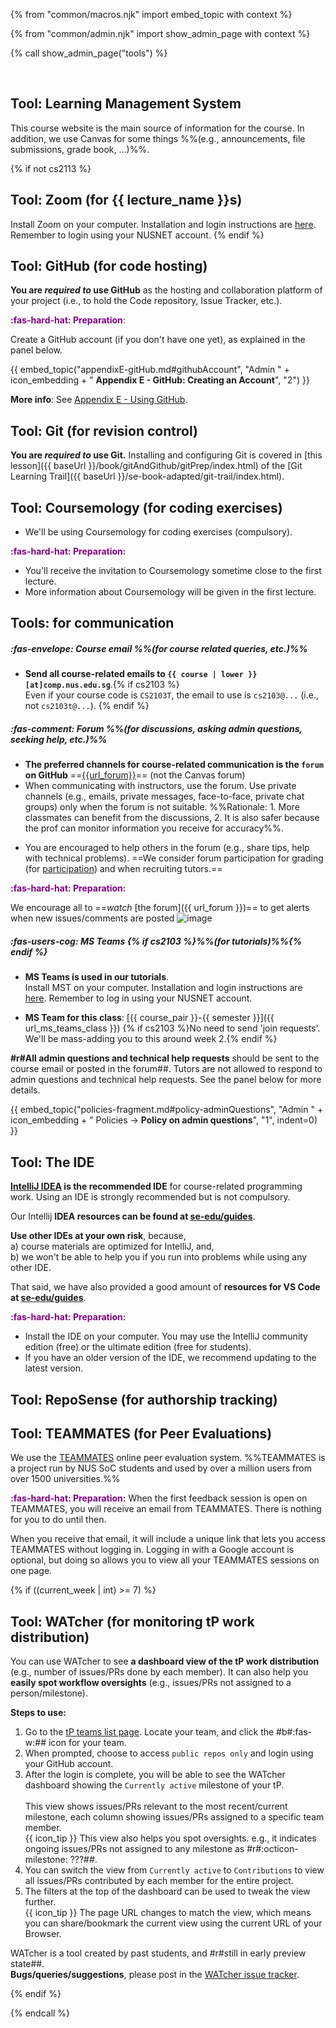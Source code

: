 {% from "common/macros.njk" import embed_topic with context %}

{% from "common/admin.njk" import show_admin_page with context %}

{% call show_admin_page("tools") %}
<div id="main">

<pic eager src="{{baseUrl}}/admin/images/toolsList.png" style="width: 700px"></pic><br>

## Tool: Learning Management System

This course website is the main source of information for the course. In addition, we use Canvas for some things %%(e.g., announcements, file submissions, grade book, ...)%%.

<!-- ----------------------------------------------------------------------------------------------------- -->
{% if not cs2113 %}
## Tool: Zoom (for {{ lecture_name }}s)

Install Zoom on your computer. Installation and login instructions are [here](https://wiki.nus.edu.sg/pages/viewpage.action?spaceKey=THES&title=Proctoring+with+Zoom). Remember to login using your NUSNET account.
{% endif %}
<!-- ----------------------------------------------------------------------------------------------------- -->
<div id="github">

## Tool: GitHub (for code hosting)

**You are _required to_ use GitHub** as the hosting and collaboration platform of your project (i.e., to hold the Code repository, Issue Tracker, etc.).

<box>

<span style="color:purple">**:fas-hard-hat: Preparation**:</span>

Create a GitHub account (if you don't have one yet), as explained in the panel below.

{{ embed_topic("appendixE-gitHub.md#githubAccount", "Admin " + icon_embedding + " **Appendix E - GitHub: Creating an Account**", "2") }}
</box>

**More info**: See [Appendix E - Using GitHub](appendixE-gitHub.html).

</div><!-- ----------------------------------------------------------------------------------------------------- -->
<div id="rcs">

## Tool: Git (for revision control)

**You are _required to_ use Git.** Installing and configuring Git is covered in [this lesson]({{ baseUrl }}/book/gitAndGithub/gitPrep/index.html) of the [Git Learning Trail]({{ baseUrl }}/se-book-adapted/git-trail/index.html).

</div><!-- ----------------------------------------------------------------------------------------------------- -->

<div tags="m--cs2113 m--tic2002" id="coursemology">

## Tool: Coursemology (for coding exercises)

* We'll be using Coursemology for coding exercises (compulsory).

<box>

<span style="color:purple">**:fas-hard-hat: Preparation:**</span>

* You'll receive the invitation to Coursemology sometime close to the first lecture.
* More information about Coursemology will be given in the first lecture.
</box>

</div><!-- ----------------------------------------------------------------------------------------------------- -->
<div id="communication">

## Tools: for communication

##### :fas-envelope: Course email %%(for course related queries, etc.)%%

* **Send all course-related emails to `{{ course | lower }}[at]comp.nus.edu.sg`**.{% if cs2103 %}<br>
  Even if your course code is `CS2103T`, the email to use is `cs2103@...` (i.e., not `cs2103t@...`).
{% endif %}

##### :fas-comment: Forum %%(for discussions, asking admin questions, seeking help, etc.)%%
* **The preferred channels for course-related communication is the `forum` on GitHub** ==[{{url_forum}}]({{url_forum}})== (not the Canvas forum)
* When communicating with instructors, use the forum. Use private channels (e.g., emails, private messages, face-to-face, private chat groups) only when the forum is not suitable. %%Rationale: 1. More classmates can benefit from the discussions, 2. It is also safer because the prof can monitor information you receive for accuracy%%.
<div tags="m--cs2103 m--cs2113">

* You are encouraged to help others in the forum (e.g., share tips, help with technical problems). ==We consider forum participation for grading (for [participation](participation.md)) and when recruiting tutors.==
</div>

<box>

<span style="color:purple">**:fas-hard-hat: Preparation:**</span>

We encourage all to ==_watch_ [the forum]({{ url_forum }})== to get alerts when new issues/comments are posted ![image](https://user-images.githubusercontent.com/1673303/44647915-0c761a80-aa12-11e8-98ac-2deb50532643.png)
</box>

<div tags="m--cs2103 m--cs2113">

##### :fas-users-cog: MS Teams {% if cs2103 %}%%(for tutorials)%%{% endif %}

* **MS Teams is used in our tutorials**.<br>
  Install MST on your computer. Installation and login instructions are [here](https://nus.atlassian.net/wiki/spaces/CTS/pages/36388874/Getting+Started+with+Teams). Remember to log in using your NUSNET account.


<div tags="m--cs2113">

* **MS Team for this class**: [{{ course_pair }}-{{ semester }}]({{ url_ms_teams_class }}) {% if cs2103 %}No need to send 'join requests'. We'll be mass-adding you to this around week 2.{% endif %}
</div>

<box type="wrong" light icon=":fas-exclamation:">

**#r#All admin questions and technical help requests** should be sent to the course email or posted in the forum##. Tutors are not allowed to respond to admin questions and technical help requests. See the panel below for more details.

{{ embed_topic("policies-fragment.md#policy-adminQuestions", "Admin " + icon_embedding + " Policies → **Policy on admin questions**", "1", indent=0) }}

</box>
</div>

</div><!-- ----------------------------------------------------------------------------------------------------- -->
<div id="ide">

## Tool: The IDE

**[IntelliJ IDEA](https://www.jetbrains.com/idea/) is the recommended IDE** for course-related programming work. Using an IDE is strongly recommended but is not compulsory.

Our Intellij **IDEA resources can be found at [se-edu/guides](https://se-education.org/guides/)**.

<box type="warning" seamless>

**Use other IDEs at your own risk**, because,<br>
a) course materials are optimized for IntelliJ, and,<br>
b) we won't be able to help you if you run into problems while using any other IDE.

That said, we have also provided a good amount of **resources for VS Code at [se-edu/guides](https://se-education.org/guides/)**.
</box>

<box>

<span style="color:purple">**:fas-hard-hat: Preparation:**</span>
* Install the IDE on your computer. You may use the IntelliJ community edition (free) or the ultimate edition (free for students).
* If you have an older version of the IDE, we recommend updating to the latest version.
</box>

</div><!-- ----------------------------------------------------------------------------------------------------- -->
<div id="reposense">

## Tool: RepoSense (for authorship tracking)

<include src="tools-reposense-fragment.md" />
</div><!-- ----------------------------------------------------------------------------------------------------- -->
<div id="teammates">

## Tool: TEAMMATES (for Peer Evaluations)

We use the [TEAMMATES](http://teammatesv4.appspot.com/) online peer evaluation system. %%TEAMMATES is a project run by NUS SoC students and used by over a million users from over 1500 universities.%%

<box>

<span style="color:purple">**:fas-hard-hat: Preparation:**</span>
When the first feedback session is open on TEAMMATES, you will receive an email from TEAMMATES. There is nothing for you to do until then.

When you receive that email, it will include a unique link that lets you access TEAMMATES without logging in. Logging in with a Google account is optional, but doing so allows you to view all your TEAMMATES sessions on one page.
</box>
</div>

</div><!-- ----------------------------------------------------------------------------------------------------- -->
{% if ((current_week | int) >= 7) %}<div id="watcher">

## Tool: WATcher (for monitoring tP work distribution)

You can use WATcher to see **a dashboard view of the tP work distribution** (e.g., number of issues/PRs done by each member). It can also help you **easily spot workflow oversights** (e.g., issues/PRs not assigned to a person/milestone).

**Steps to use:**

1. Go to the [tP teams list page](teamList.md). Locate your team, and click the #b#:fas-w:## icon for your team.
1. When prompted, choose to access `public repos only` and login using your GitHub account.<br>
   <pic src="images/WATcher-authorization.png" width="400" />
1. After the login is complete, you will be able to see the WATcher dashboard showing the `Currently active` milestone of your tP.<br>
   <pic src="images/WATcher-dashboard.png" width="800" /><br>
   This view shows issues/PRs relevant to the most recent/current milestone, each column showing issues/PRs assigned to a specific team member.<br>
   {{ icon_tip }} This view also helps you spot oversights. e.g., it indicates ongoing issues/PRs not assigned to any milestone as #r#:octicon-milestone: ???##.
1. You can switch the view from `Currently active` to `Contributions` to view all issues/PRs contributed by each member for the entire project.
1. The filters at the top of the dashboard can be used to tweak the view further.<br>
   {{ icon_tip }} The page URL changes to match the view, which means you can share/bookmark the current view using the current URL of your Browser.

<box type="warning" light>

WATcher is a tool created by past students, and #r#still in early preview state##.<br>
**Bugs/queries/suggestions**, please post in the [WATcher issue tracker](https://github.com/CATcher-org/WATcher/issues).
</box>
</div>{% endif %}<!-- ----------------------------------------------------------------------------------------------------- -->

</div>

{% endcall %}
